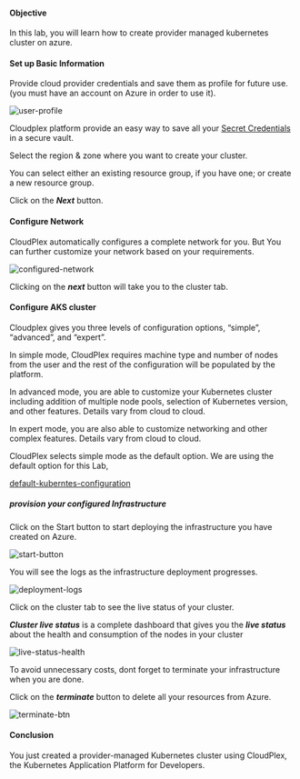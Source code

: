 #### Objective

In this lab, you will learn how to create provider managed kubernetes cluster on azure.

#### Set up Basic Information

Provide cloud provider credentials and save them as profile for future use.(you must have an account on Azure in order to use it).

![user-profile](https://raw.githubusercontent.com/CloudplexPlatform/developer-community/feature/github-data-fetching/infrastructures/provider%20managed/labs/AkSProviderManaged/images/3.png)

Cloudplex platform provide an easy way to save all your [Secret Credentials](https://docs.cloudplex.io/#/pages/user-guide/components/credentials-profile/credentials-profile?id=credentials-profile) in a secure vault.

Select the region & zone where you want to create your cluster.

You can select either an existing resource group, if you have one; or create a new resource group. 

Click on the ***Next*** button.


#### Configure Network

CloudPlex automatically configures a complete network for you. But You can further customize your network based on your requirements.

![configured-network](https://raw.githubusercontent.com/CloudplexPlatform/developer-community/feature/github-data-fetching/infrastructures/provider%20managed/labs/AkSProviderManaged/images/4.png)

Clicking on the ***next*** button will take you to the cluster tab.

#### Configure AKS cluster

Cloudplex gives you three levels of configuration options, “simple”, “advanced”, and “expert”. 

In simple mode, CloudPlex requires machine type and number of nodes from the user and the rest of the configuration will be populated by the platform.

In advanced mode, you are able to customize your Kubernetes cluster including addition of multiple node pools, selection of Kubernetes version, and other features. Details vary from cloud to cloud.

In expert mode, you are also able to customize networking and other complex features. Details vary from cloud to cloud.

CloudPlex selects simple mode as the default option. We are using the default option for this Lab,

[default-kuberntes-configuration](https://raw.githubusercontent.com/CloudplexPlatform/developer-community/feature/github-data-fetching/infrastructures/provider%20managed/labs/AkSProviderManaged/images/5.png)


##### provision your configured Infrastructure

Click on the Start button to start deploying the infrastructure you have created on Azure.

![start-button](https://raw.githubusercontent.com/CloudplexPlatform/developer-community/feature/github-data-fetching/infrastructures/provider%20managed/labs/AkSProviderManaged/images/6.png)

You will see the logs as the infrastructure deployment progresses.

![deployment-logs](https://raw.githubusercontent.com/CloudplexPlatform/developer-community/feature/github-data-fetching/infrastructures/provider%20managed/labs/AkSProviderManaged/images/7.png)

Click on the cluster tab to see the live status of your cluster.


***Cluster live status*** is a complete dashboard that gives you the ***live status*** about the health and consumption of the nodes in your cluster

![live-status-health](https://raw.githubusercontent.com/CloudplexPlatform/developer-community/feature/github-data-fetching/infrastructures/provider%20managed/labs/AkSProviderManaged/images/8.png)

To avoid unnecessary costs, dont forget to terminate your infrastructure when you are done.

Click on the ***terminate*** button to delete all your resources from Azure.

![terminate-btn](https://raw.githubusercontent.com/CloudplexPlatform/developer-community/feature/github-data-fetching/infrastructures/provider%20managed/labs/AkSProviderManaged/images/9.png)


#### Conclusion

You just created a provider-managed Kubernetes cluster using CloudPlex, the Kubernetes Application Platform for Developers.


